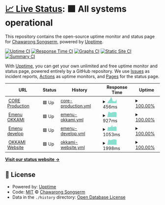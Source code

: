 # [📈 Live Status](https://demo.upptime.js.org): <!--live status--> **🟩 All systems operational**

This repository contains the open-source uptime monitor and status page for [Chawarong Songserm](http://chawarong.github.io), powered by [Upptime](https://github.com/upptime/upptime).

[![Uptime CI](https://github.com/chawarong/upptime/workflows/Uptime%20CI/badge.svg)](https://github.com/upptime/upptime/actions?query=workflow%3A%22Uptime+CI%22)
[![Response Time CI](https://github.com/chawarong/upptime/workflows/Response%20Time%20CI/badge.svg)](https://github.com/upptime/upptime/actions?query=workflow%3A%22Response+Time+CI%22)
[![Graphs CI](https://github.com/chawarong/upptime/workflows/Graphs%20CI/badge.svg)](https://github.com/upptime/upptime/actions?query=workflow%3A%22Graphs+CI%22)
[![Static Site CI](https://github.com/chawarong/upptime/workflows/Static%20Site%20CI/badge.svg)](https://github.com/upptime/upptime/actions?query=workflow%3A%22Static+Site+CI%22)
[![Summary CI](https://github.com/chawarong/upptime/workflows/Summary%20CI/badge.svg)](https://github.com/upptime/upptime/actions?query=workflow%3A%22Summary+CI%22)

With [Upptime](https://upptime.js.org), you can get your own unlimited and free uptime monitor and status page, powered entirely by a GitHub repository. We use [Issues](https://github.com/chawarong/upptime/issues) as incident reports, [Actions](https://github.com/chawarong/upptime/actions) as uptime monitors, and [Pages](https://demo.upptime.js.org) for the status page.

<!--start: status pages-->
<!-- This summary is generated by Upptime (https://github.com/upptime/upptime) -->
<!-- Do not edit this manually, your changes will be overwritten -->
<!-- prettier-ignore -->
| URL | Status | History | Response Time | Uptime |
| --- | ------ | ------- | ------------- | ------ |
| <img alt="" src="https://favicons.githubusercontent.com/app.okkami.com" height="13"> [CORE Production](https://app.okkami.com) | 🟩 Up | [core-production.yml](https://github.com/fingi/upptime/commits/HEAD/history/core-production.yml) | <details><summary><img alt="Response time graph" src="./graphs/core-production/response-time-week.png" height="20"> 456ms</summary><br><a href="https://fingi.github.io/upptime/history/core-production"><img alt="Response time 761" src="https://img.shields.io/endpoint?url=https%3A%2F%2Fraw.githubusercontent.com%2Ffingi%2Fupptime%2FHEAD%2Fapi%2Fcore-production%2Fresponse-time.json"></a><br><a href="https://fingi.github.io/upptime/history/core-production"><img alt="24-hour response time 555" src="https://img.shields.io/endpoint?url=https%3A%2F%2Fraw.githubusercontent.com%2Ffingi%2Fupptime%2FHEAD%2Fapi%2Fcore-production%2Fresponse-time-day.json"></a><br><a href="https://fingi.github.io/upptime/history/core-production"><img alt="7-day response time 456" src="https://img.shields.io/endpoint?url=https%3A%2F%2Fraw.githubusercontent.com%2Ffingi%2Fupptime%2FHEAD%2Fapi%2Fcore-production%2Fresponse-time-week.json"></a><br><a href="https://fingi.github.io/upptime/history/core-production"><img alt="30-day response time 568" src="https://img.shields.io/endpoint?url=https%3A%2F%2Fraw.githubusercontent.com%2Ffingi%2Fupptime%2FHEAD%2Fapi%2Fcore-production%2Fresponse-time-month.json"></a><br><a href="https://fingi.github.io/upptime/history/core-production"><img alt="1-year response time 761" src="https://img.shields.io/endpoint?url=https%3A%2F%2Fraw.githubusercontent.com%2Ffingi%2Fupptime%2FHEAD%2Fapi%2Fcore-production%2Fresponse-time-year.json"></a></details> | <details><summary><a href="https://fingi.github.io/upptime/history/core-production">100.00%</a></summary><a href="https://fingi.github.io/upptime/history/core-production"><img alt="All-time uptime 99.99%" src="https://img.shields.io/endpoint?url=https%3A%2F%2Fraw.githubusercontent.com%2Ffingi%2Fupptime%2FHEAD%2Fapi%2Fcore-production%2Fuptime.json"></a><br><a href="https://fingi.github.io/upptime/history/core-production"><img alt="24-hour uptime 100.00%" src="https://img.shields.io/endpoint?url=https%3A%2F%2Fraw.githubusercontent.com%2Ffingi%2Fupptime%2FHEAD%2Fapi%2Fcore-production%2Fuptime-day.json"></a><br><a href="https://fingi.github.io/upptime/history/core-production"><img alt="7-day uptime 100.00%" src="https://img.shields.io/endpoint?url=https%3A%2F%2Fraw.githubusercontent.com%2Ffingi%2Fupptime%2FHEAD%2Fapi%2Fcore-production%2Fuptime-week.json"></a><br><a href="https://fingi.github.io/upptime/history/core-production"><img alt="30-day uptime 100.00%" src="https://img.shields.io/endpoint?url=https%3A%2F%2Fraw.githubusercontent.com%2Ffingi%2Fupptime%2FHEAD%2Fapi%2Fcore-production%2Fuptime-month.json"></a><br><a href="https://fingi.github.io/upptime/history/core-production"><img alt="1-year uptime 99.99%" src="https://img.shields.io/endpoint?url=https%3A%2F%2Fraw.githubusercontent.com%2Ffingi%2Fupptime%2FHEAD%2Fapi%2Fcore-production%2Fuptime-year.json"></a></details>
| <img alt="" src="https://favicons.githubusercontent.com/emenu.okkami.com" height="13"> [Emenu OKKAMI](https://emenu.okkami.com/) | 🟩 Up | [emenu-okkami.yml](https://github.com/fingi/upptime/commits/HEAD/history/emenu-okkami.yml) | <details><summary><img alt="Response time graph" src="./graphs/emenu-okkami/response-time-week.png" height="20"> 927ms</summary><br><a href="https://fingi.github.io/upptime/history/emenu-okkami"><img alt="Response time 926" src="https://img.shields.io/endpoint?url=https%3A%2F%2Fraw.githubusercontent.com%2Ffingi%2Fupptime%2FHEAD%2Fapi%2Femenu-okkami%2Fresponse-time.json"></a><br><a href="https://fingi.github.io/upptime/history/emenu-okkami"><img alt="24-hour response time 900" src="https://img.shields.io/endpoint?url=https%3A%2F%2Fraw.githubusercontent.com%2Ffingi%2Fupptime%2FHEAD%2Fapi%2Femenu-okkami%2Fresponse-time-day.json"></a><br><a href="https://fingi.github.io/upptime/history/emenu-okkami"><img alt="7-day response time 927" src="https://img.shields.io/endpoint?url=https%3A%2F%2Fraw.githubusercontent.com%2Ffingi%2Fupptime%2FHEAD%2Fapi%2Femenu-okkami%2Fresponse-time-week.json"></a><br><a href="https://fingi.github.io/upptime/history/emenu-okkami"><img alt="30-day response time 935" src="https://img.shields.io/endpoint?url=https%3A%2F%2Fraw.githubusercontent.com%2Ffingi%2Fupptime%2FHEAD%2Fapi%2Femenu-okkami%2Fresponse-time-month.json"></a><br><a href="https://fingi.github.io/upptime/history/emenu-okkami"><img alt="1-year response time 926" src="https://img.shields.io/endpoint?url=https%3A%2F%2Fraw.githubusercontent.com%2Ffingi%2Fupptime%2FHEAD%2Fapi%2Femenu-okkami%2Fresponse-time-year.json"></a></details> | <details><summary><a href="https://fingi.github.io/upptime/history/emenu-okkami">100.00%</a></summary><a href="https://fingi.github.io/upptime/history/emenu-okkami"><img alt="All-time uptime 99.93%" src="https://img.shields.io/endpoint?url=https%3A%2F%2Fraw.githubusercontent.com%2Ffingi%2Fupptime%2FHEAD%2Fapi%2Femenu-okkami%2Fuptime.json"></a><br><a href="https://fingi.github.io/upptime/history/emenu-okkami"><img alt="24-hour uptime 100.00%" src="https://img.shields.io/endpoint?url=https%3A%2F%2Fraw.githubusercontent.com%2Ffingi%2Fupptime%2FHEAD%2Fapi%2Femenu-okkami%2Fuptime-day.json"></a><br><a href="https://fingi.github.io/upptime/history/emenu-okkami"><img alt="7-day uptime 100.00%" src="https://img.shields.io/endpoint?url=https%3A%2F%2Fraw.githubusercontent.com%2Ffingi%2Fupptime%2FHEAD%2Fapi%2Femenu-okkami%2Fuptime-week.json"></a><br><a href="https://fingi.github.io/upptime/history/emenu-okkami"><img alt="30-day uptime 100.00%" src="https://img.shields.io/endpoint?url=https%3A%2F%2Fraw.githubusercontent.com%2Ffingi%2Fupptime%2FHEAD%2Fapi%2Femenu-okkami%2Fuptime-month.json"></a><br><a href="https://fingi.github.io/upptime/history/emenu-okkami"><img alt="1-year uptime 99.93%" src="https://img.shields.io/endpoint?url=https%3A%2F%2Fraw.githubusercontent.com%2Ffingi%2Fupptime%2FHEAD%2Fapi%2Femenu-okkami%2Fuptime-year.json"></a></details>
| <img alt="" src="https://favicons.githubusercontent.com/emenu.develop.okkami.com" height="13"> [Emenu develop](https://emenu.develop.okkami.com:3443/api/store?puid=000-000-0011&uid=9b1825bb-7839-4266-9efd-9902f9f576f3&k=null&type=Store&language=en) | 🟩 Up | [emenu-develop.yml](https://github.com/fingi/upptime/commits/HEAD/history/emenu-develop.yml) | <details><summary><img alt="Response time graph" src="./graphs/emenu-develop/response-time-week.png" height="20"> 1053ms</summary><br><a href="https://fingi.github.io/upptime/history/emenu-develop"><img alt="Response time 1020" src="https://img.shields.io/endpoint?url=https%3A%2F%2Fraw.githubusercontent.com%2Ffingi%2Fupptime%2FHEAD%2Fapi%2Femenu-develop%2Fresponse-time.json"></a><br><a href="https://fingi.github.io/upptime/history/emenu-develop"><img alt="24-hour response time 996" src="https://img.shields.io/endpoint?url=https%3A%2F%2Fraw.githubusercontent.com%2Ffingi%2Fupptime%2FHEAD%2Fapi%2Femenu-develop%2Fresponse-time-day.json"></a><br><a href="https://fingi.github.io/upptime/history/emenu-develop"><img alt="7-day response time 1053" src="https://img.shields.io/endpoint?url=https%3A%2F%2Fraw.githubusercontent.com%2Ffingi%2Fupptime%2FHEAD%2Fapi%2Femenu-develop%2Fresponse-time-week.json"></a><br><a href="https://fingi.github.io/upptime/history/emenu-develop"><img alt="30-day response time 998" src="https://img.shields.io/endpoint?url=https%3A%2F%2Fraw.githubusercontent.com%2Ffingi%2Fupptime%2FHEAD%2Fapi%2Femenu-develop%2Fresponse-time-month.json"></a><br><a href="https://fingi.github.io/upptime/history/emenu-develop"><img alt="1-year response time 1020" src="https://img.shields.io/endpoint?url=https%3A%2F%2Fraw.githubusercontent.com%2Ffingi%2Fupptime%2FHEAD%2Fapi%2Femenu-develop%2Fresponse-time-year.json"></a></details> | <details><summary><a href="https://fingi.github.io/upptime/history/emenu-develop">100.00%</a></summary><a href="https://fingi.github.io/upptime/history/emenu-develop"><img alt="All-time uptime 99.90%" src="https://img.shields.io/endpoint?url=https%3A%2F%2Fraw.githubusercontent.com%2Ffingi%2Fupptime%2FHEAD%2Fapi%2Femenu-develop%2Fuptime.json"></a><br><a href="https://fingi.github.io/upptime/history/emenu-develop"><img alt="24-hour uptime 100.00%" src="https://img.shields.io/endpoint?url=https%3A%2F%2Fraw.githubusercontent.com%2Ffingi%2Fupptime%2FHEAD%2Fapi%2Femenu-develop%2Fuptime-day.json"></a><br><a href="https://fingi.github.io/upptime/history/emenu-develop"><img alt="7-day uptime 100.00%" src="https://img.shields.io/endpoint?url=https%3A%2F%2Fraw.githubusercontent.com%2Ffingi%2Fupptime%2FHEAD%2Fapi%2Femenu-develop%2Fuptime-week.json"></a><br><a href="https://fingi.github.io/upptime/history/emenu-develop"><img alt="30-day uptime 100.00%" src="https://img.shields.io/endpoint?url=https%3A%2F%2Fraw.githubusercontent.com%2Ffingi%2Fupptime%2FHEAD%2Fapi%2Femenu-develop%2Fuptime-month.json"></a><br><a href="https://fingi.github.io/upptime/history/emenu-develop"><img alt="1-year uptime 99.90%" src="https://img.shields.io/endpoint?url=https%3A%2F%2Fraw.githubusercontent.com%2Ffingi%2Fupptime%2FHEAD%2Fapi%2Femenu-develop%2Fuptime-year.json"></a></details>
| <img alt="" src="https://favicons.githubusercontent.com/www.okkami.com" height="13"> [OKKAMI Website](http://www.okkami.com) | 🟩 Up | [okkami-website.yml](https://github.com/fingi/upptime/commits/HEAD/history/okkami-website.yml) | <details><summary><img alt="Response time graph" src="./graphs/okkami-website/response-time-week.png" height="20"> 1998ms</summary><br><a href="https://fingi.github.io/upptime/history/okkami-website"><img alt="Response time 1962" src="https://img.shields.io/endpoint?url=https%3A%2F%2Fraw.githubusercontent.com%2Ffingi%2Fupptime%2FHEAD%2Fapi%2Fokkami-website%2Fresponse-time.json"></a><br><a href="https://fingi.github.io/upptime/history/okkami-website"><img alt="24-hour response time 1893" src="https://img.shields.io/endpoint?url=https%3A%2F%2Fraw.githubusercontent.com%2Ffingi%2Fupptime%2FHEAD%2Fapi%2Fokkami-website%2Fresponse-time-day.json"></a><br><a href="https://fingi.github.io/upptime/history/okkami-website"><img alt="7-day response time 1998" src="https://img.shields.io/endpoint?url=https%3A%2F%2Fraw.githubusercontent.com%2Ffingi%2Fupptime%2FHEAD%2Fapi%2Fokkami-website%2Fresponse-time-week.json"></a><br><a href="https://fingi.github.io/upptime/history/okkami-website"><img alt="30-day response time 2001" src="https://img.shields.io/endpoint?url=https%3A%2F%2Fraw.githubusercontent.com%2Ffingi%2Fupptime%2FHEAD%2Fapi%2Fokkami-website%2Fresponse-time-month.json"></a><br><a href="https://fingi.github.io/upptime/history/okkami-website"><img alt="1-year response time 1962" src="https://img.shields.io/endpoint?url=https%3A%2F%2Fraw.githubusercontent.com%2Ffingi%2Fupptime%2FHEAD%2Fapi%2Fokkami-website%2Fresponse-time-year.json"></a></details> | <details><summary><a href="https://fingi.github.io/upptime/history/okkami-website">100.00%</a></summary><a href="https://fingi.github.io/upptime/history/okkami-website"><img alt="All-time uptime 99.99%" src="https://img.shields.io/endpoint?url=https%3A%2F%2Fraw.githubusercontent.com%2Ffingi%2Fupptime%2FHEAD%2Fapi%2Fokkami-website%2Fuptime.json"></a><br><a href="https://fingi.github.io/upptime/history/okkami-website"><img alt="24-hour uptime 100.00%" src="https://img.shields.io/endpoint?url=https%3A%2F%2Fraw.githubusercontent.com%2Ffingi%2Fupptime%2FHEAD%2Fapi%2Fokkami-website%2Fuptime-day.json"></a><br><a href="https://fingi.github.io/upptime/history/okkami-website"><img alt="7-day uptime 100.00%" src="https://img.shields.io/endpoint?url=https%3A%2F%2Fraw.githubusercontent.com%2Ffingi%2Fupptime%2FHEAD%2Fapi%2Fokkami-website%2Fuptime-week.json"></a><br><a href="https://fingi.github.io/upptime/history/okkami-website"><img alt="30-day uptime 100.00%" src="https://img.shields.io/endpoint?url=https%3A%2F%2Fraw.githubusercontent.com%2Ffingi%2Fupptime%2FHEAD%2Fapi%2Fokkami-website%2Fuptime-month.json"></a><br><a href="https://fingi.github.io/upptime/history/okkami-website"><img alt="1-year uptime 99.99%" src="https://img.shields.io/endpoint?url=https%3A%2F%2Fraw.githubusercontent.com%2Ffingi%2Fupptime%2FHEAD%2Fapi%2Fokkami-website%2Fuptime-year.json"></a></details>

<!--end: status pages-->

[**Visit our status website →**](https://demo.upptime.js.org)

## 📄 License

- Powered by: [Upptime](https://github.com/upptime/upptime)
- Code: [MIT](./LICENSE) © [Chawarong Songserm](http://chawarong.github.io)
- Data in the `./history` directory: [Open Database License](https://opendatacommons.org/licenses/odbl/1-0/)
